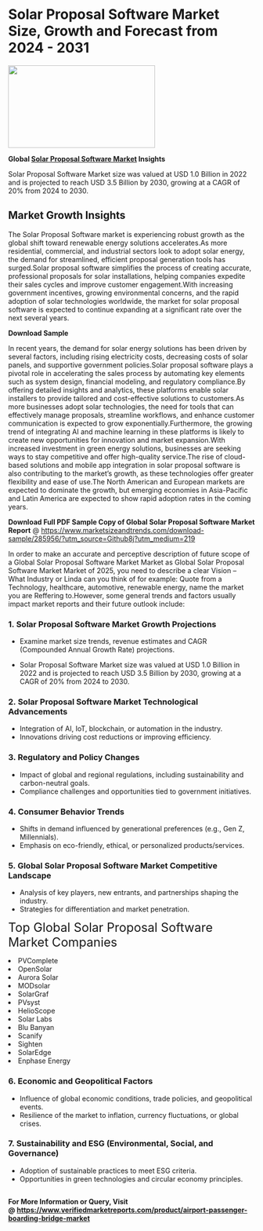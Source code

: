 <H1>Solar Proposal Software Market Size, Growth and Forecast from 2024 - 2031</H1><img class="aligncenter size-medium wp-image-584254" src="https://thirdeyenews.in/wp-content/uploads/2024/09/Global-Market-Research-300x168.jpeg" alt="" width="300" height="168" /><p><strong>Global&nbsp;<a href="https://www.marketsizeandtrends.com/download-sample/285956/?utm_source=Github8j?utm_medium=219">Solar Proposal Software Market</a> Insights</strong></p><p>Solar Proposal Software Market size was valued at USD 1.0 Billion in 2022 and is projected to reach USD 3.5 Billion by 2030, growing at a CAGR of 20% from 2024 to 2030.</p><p><h2>Market Growth Insights</h2> <p>The Solar Proposal Software market is experiencing robust growth as the global shift toward renewable energy solutions accelerates.As more residential, commercial, and industrial sectors look to adopt solar energy, the demand for streamlined, efficient proposal generation tools has surged.Solar proposal software simplifies the process of creating accurate, professional proposals for solar installations, helping companies expedite their sales cycles and improve customer engagement.With increasing government incentives, growing environmental concerns, and the rapid adoption of solar technologies worldwide, the market for solar proposal software is expected to continue expanding at a significant rate over the next several years.</p> <p><strong>Download Sample</strong></p> <p>In recent years, the demand for solar energy solutions has been driven by several factors, including rising electricity costs, decreasing costs of solar panels, and supportive government policies.Solar proposal software plays a pivotal role in accelerating the sales process by automating key elements such as system design, financial modeling, and regulatory compliance.By offering detailed insights and analytics, these platforms enable solar installers to provide tailored and cost-effective solutions to customers.As more businesses adopt solar technologies, the need for tools that can effectively manage proposals, streamline workflows, and enhance customer communication is expected to grow exponentially.Furthermore, the growing trend of integrating AI and machine learning in these platforms is likely to create new opportunities for innovation and market expansion.With increased investment in green energy solutions, businesses are seeking ways to stay competitive and offer high-quality service.The rise of cloud-based solutions and mobile app integration in solar proposal software is also contributing to the market’s growth, as these technologies offer greater flexibility and ease of use.The North American and European markets are expected to dominate the growth, but emerging economies in Asia-Pacific and Latin America are expected to show rapid adoption rates in the coming years.</p> <p><span class=""><strong>Download Full PDF Sample Copy of Global Solar Proposal Software Market Report</strong> @ <a href="https://www.marketsizeandtrends.com/download-sample/285956/?utm_source=Github8j?utm_medium=219" target="_blank">https://www.marketsizeandtrends.com/download-sample/285956/?utm_source=Github8j?utm_medium=219</a></span></p><p>In order to make an accurate and perceptive description of future scope of a Global&nbsp;Solar Proposal Software Market Market as Global&nbsp;Solar Proposal Software Market Market of 2025, you need to describe a clear Vision &ndash; What Industry or Linda can you think of for example: Quote from a Technology, healthcare, automotive, renewable energy, name the market you are Reffering to.However, some general trends and factors usually impact market reports and their future outlook include:</p><h3>1.&nbsp;<strong>Solar Proposal Software Market Growth Projections</strong></h3><ul><li>Examine market size trends, revenue estimates and CAGR (Compounded Annual Growth Rate) projections.</li><li><p>Solar Proposal Software Market size was valued at USD 1.0 Billion in 2022 and is projected to reach USD 3.5 Billion by 2030, growing at a CAGR of 20% from 2024 to 2030.</p></li></ul><h3>2.&nbsp;<strong>Solar Proposal Software Market Technological Advancements</strong></h3><ul><li>Integration of AI, IoT, blockchain, or automation in the industry.</li><li>Innovations driving cost reductions or improving efficiency.</li></ul><h3>3.&nbsp;<strong>Regulatory and Policy Changes</strong></h3><ul><li>Impact of global and regional regulations, including sustainability and carbon-neutral goals.</li><li>Compliance challenges and opportunities tied to government initiatives.</li></ul><h3>4.&nbsp;<strong>Consumer Behavior Trends</strong></h3><ul><li>Shifts in demand influenced by generational preferences (e.g., Gen Z, Millennials).</li><li>Emphasis on eco-friendly, ethical, or personalized products/services.</li></ul><h3>5.&nbsp;<strong>Global Solar Proposal Software Market Competitive Landscape</strong></h3><ul><li>Analysis of key players, new entrants, and partnerships shaping the industry.</li><li>Strategies for differentiation and market penetration.</li></ul><p data-pm-slice="1 1 []"><span style="color: inherit; font-family: inherit; font-size: 25px;">Top Global Solar Proposal Software Market Companies</span></p><div class="" data-test-id=""><p><li>PVComplete</li><li> OpenSolar</li><li> Aurora Solar</li><li> MODsolar</li><li> SolarGraf</li><li> PVsyst</li><li> HelioScope</li><li> Solar Labs</li><li> Blu Banyan</li><li> Scanify</li><li> Sighten</li><li> SolarEdge</li><li> Enphase Energy</li></p></div><h3>6.&nbsp;<strong>Economic and Geopolitical Factors</strong></h3><ul><li>Influence of global economic conditions, trade policies, and geopolitical events.</li><li>Resilience of the market to inflation, currency fluctuations, or global crises.</li></ul><h3>7.&nbsp;<strong>Sustainability and ESG (Environmental, Social, and Governance)</strong></h3><ul><li>Adoption of sustainable practices to meet ESG criteria.</li><li>Opportunities in green technologies and circular economy principles.</li></ul><h2><strong style="font-size: 14px;">For More Information or Query, Visit @&nbsp;</strong><a style="background-color: #ffffff; font-size: 14px;" href="https://www.marketsizeandtrends.com/report/solar-proposal-software-market/" target="_blank">https://www.verifiedmarketreports.com/product/airport-passenger-boarding-bridge-market</a></h2>